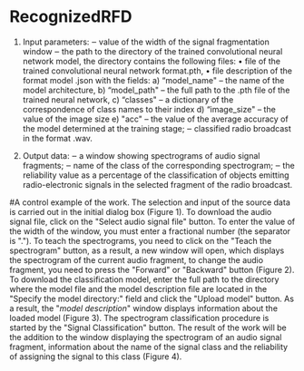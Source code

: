 # RecognizedRFD

1. Input parameters:
‒ value of the width of the signal fragmentation window
‒ the path to the directory of the trained convolutional neural network model, the directory contains the following files:
• file of the trained convolutional neural network format.pth, 
• file description of the format model .json with the fields:
a) “model_name" – the name of the model architecture,
b) “model_path" – the full path to the .pth file of the trained neural network,
c) “classes" – a dictionary of the correspondence of class names to their index
d) “image_size" – the value of the image size
e) "acc" – the value of the average accuracy of the model determined at the training stage;
‒ classified radio broadcast in the format .wav.

2. Output data:
‒ a window showing spectrograms of audio signal fragments;
‒ name of the class of the corresponding spectrogram; 
‒ the reliability value as a percentage of the classification of objects emitting radio-electronic signals in the selected fragment of the radio broadcast.


#A control example of the work.
The selection and input of the source data is carried out in the initial dialog box (Figure 1). 
To download the audio signal file, click on the "Select audio signal file" button. To enter the value of the width of the window, you must enter a fractional number (the separator is ".").
To teach the spectrograms, you need to click on the "Teach the spectrogram" button, as a result, a new window will open, which displays the spectrogram of the current audio fragment, to change the audio fragment, you need to press the "Forward" or "Backward" button (Figure 2).
To download the classification model, enter the full path to the directory where the model file and the model description file are located in the "Specify the model directory:" 
field and click the "Upload model" button. As a result, the "*model description*" window displays information about the loaded model (Figure 3).
The spectrogram classification procedure is started by the "Signal Classification" button. 
The result of the work will be the addition to the window displaying the spectrogram of an audio signal fragment, information about the name of the signal class and the reliability of assigning the signal to this class (Figure 4).
